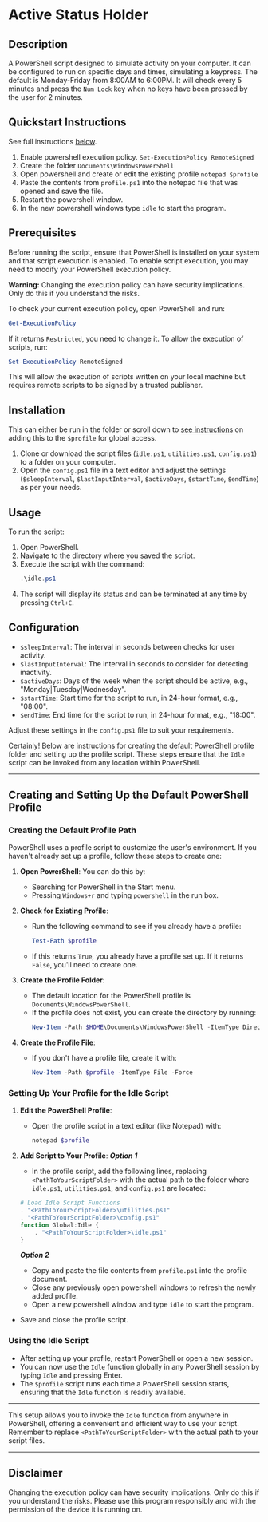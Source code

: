# Active Status Holder

## Description

A PowerShell script designed to simulate activity on your computer. It can be configured to run on specific days and times, simulating a keypress. The default is Monday-Friday from 8:00AM to 6:00PM. It will check every 5 minutes and press the `Num Lock` key when no keys have been pressed by the user for 2 minutes.

## Quickstart Instructions

See full instructions [below](#installation).

1. Enable powershell execution policy.
   `Set-ExecutionPolicy RemoteSigned`
2. Create the folder
   `Documents\WindowsPowerShell`
3. Open powershell and create or edit the existing profile
   `notepad $profile`
4. Paste the contents from `profile.ps1` into the notepad file that was opened and save the file.
5. Restart the powershell window.
6. In the new powershell windows type `idle` to start the program.

## Prerequisites

Before running the script, ensure that PowerShell is installed on your system and that script execution is enabled. To enable script execution, you may need to modify your PowerShell execution policy.

**Warning:** Changing the execution policy can have security implications. Only do this if you understand the risks.

To check your current execution policy, open PowerShell and run:

```powershell
Get-ExecutionPolicy
```

If it returns `Restricted`, you need to change it. To allow the execution of scripts, run:

```powershell
Set-ExecutionPolicy RemoteSigned
```

This will allow the execution of scripts written on your local machine but requires remote scripts to be signed by a trusted publisher.

## Installation

This can either be run in the folder or scroll down to [see instructions](#creating-and-setting-up-the-default-powershell-profile) on adding this to the `$profile` for global access.

1. Clone or download the script files (`idle.ps1`, `utilities.ps1`, `config.ps1`) to a folder on your computer.
2. Open the `config.ps1` file in a text editor and adjust the settings (`$sleepInterval`, `$lastInputInterval`, `$activeDays`, `$startTime`, `$endTime`) as per your needs.

## Usage

To run the script:

1. Open PowerShell.
2. Navigate to the directory where you saved the script.
3. Execute the script with the command:
   ```powershell
   .\idle.ps1
   ```
4. The script will display its status and can be terminated at any time by pressing `Ctrl+C`.

## Configuration

- `$sleepInterval`: The interval in seconds between checks for user activity.
- `$lastInputInterval`: The interval in seconds to consider for detecting inactivity.
- `$activeDays`: Days of the week when the script should be active, e.g., "Monday|Tuesday|Wednesday".
- `$startTime`: Start time for the script to run, in 24-hour format, e.g., "08:00".
- `$endTime`: End time for the script to run, in 24-hour format, e.g., "18:00".

Adjust these settings in the `config.ps1` file to suit your requirements.

Certainly! Below are instructions for creating the default PowerShell profile folder and setting up the profile script. These steps ensure that the `Idle` script can be invoked from any location within PowerShell.

---

## Creating and Setting Up the Default PowerShell Profile

### Creating the Default Profile Path

PowerShell uses a profile script to customize the user's environment. If you haven't already set up a profile, follow these steps to create one:

1. **Open PowerShell**:
   You can do this by:

   - Searching for PowerShell in the Start menu.
   - Pressing `Windows+r` and typing `powershell` in the run box.

2. **Check for Existing Profile**:

   - Run the following command to see if you already have a profile:
     ```powershell
     Test-Path $profile
     ```
   - If this returns `True`, you already have a profile set up. If it returns `False`, you'll need to create one.

3. **Create the Profile Folder**:

   - The default location for the PowerShell profile is `Documents\WindowsPowerShell`.
   - If the profile does not exist, you can create the directory by running:
     ```powershell
     New-Item -Path $HOME\Documents\WindowsPowerShell -ItemType Directory -Force
     ```

4. **Create the Profile File**:
   - If you don't have a profile file, create it with:
     ```powershell
     New-Item -Path $profile -ItemType File -Force
     ```

### Setting Up Your Profile for the Idle Script

1. **Edit the PowerShell Profile**:

   - Open the profile script in a text editor (like Notepad) with:
     ```powershell
     notepad $profile
     ```

2. **Add Script to Your Profile**:
   **_Option 1_**
   - In the profile script, add the following lines, replacing `<PathToYourScriptFolder>` with the actual path to the folder where `idle.ps1`, `utilities.ps1`, and `config.ps1` are located:
   ```powershell
   # Load Idle Script Functions
   . "<PathToYourScriptFolder>\utilities.ps1"
   . "<PathToYourScriptFolder>\config.ps1"
   function Global:Idle {
       . "<PathToYourScriptFolder>\idle.ps1"
   }
   ```
   **_Option 2_**
   - Copy and paste the file contents from `profile.ps1` into the profile document.
   - Close any previously open powershell windows to refresh the newly added profile.
   - Open a new powershell window and type `idle` to start the program.

- Save and close the profile script.

### Using the Idle Script

- After setting up your profile, restart PowerShell or open a new session.
- You can now use the `Idle` function globally in any PowerShell session by typing `Idle` and pressing Enter.
- The `$profile` script runs each time a PowerShell session starts, ensuring that the `Idle` function is readily available.

---

This setup allows you to invoke the `Idle` function from anywhere in PowerShell, offering a convenient and efficient way to use your script. Remember to replace `<PathToYourScriptFolder>` with the actual path to your script files.

---

## Disclaimer

Changing the execution policy can have security implications. Only do this if you understand the risks. Please use this program responsibly and with the permission of the device it is running on.
